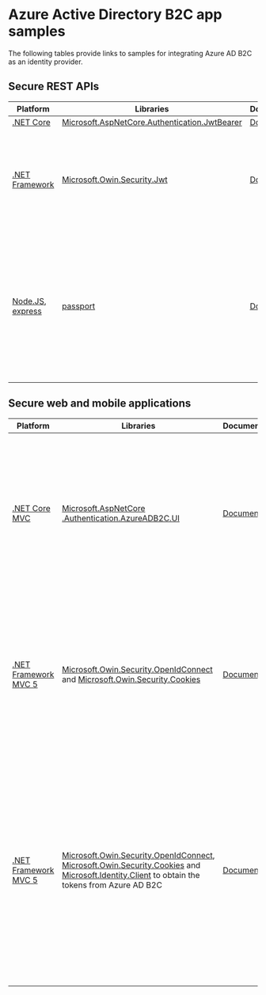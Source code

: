 # Azure Active Directory B2C app samples

The following tables provide links to samples for integrating Azure AD B2C as an identity provider.

## Secure REST APIs

| Platform | Libraries | Documentation | Description |
| -------- | --------- | ------------- | ----------- |
|[.NET Core](https://docs.microsoft.com/aspnet/core/web-api/?view=aspnetcore-3.0)| [Microsoft.AspNetCore.Authentication.JwtBearer](https://www.nuget.org/packages/Microsoft.AspNetCore.Authentication.JwtBearer/)| [Documentation](apps/rest-api-dotnet-core)| |
|[.NET Framework](https://docs.microsoft.com/aspnet/web-api/)| [Microsoft.Owin.Security.Jwt](https://www.nuget.org/packages/Microsoft.Owin.Security.Jwt) |[Documentation](apps/rest-api-dotnet-fw-owin)| A combined [sample](https://github.com/Azure-Samples/active-directory-b2c-dotnet-webapp-and-webapi) for a .NET web application that calls a .NET Web API, both secured using Azure AD B2C.|
|[Node.JS](https://nodejs.org/en/), [express](https://www.npmjs.com/package/express)|[passport](https://www.npmjs.com/package/passport)|[Documentation](apps/rest-api-node-js)| A small node.js Web API [sample](https://github.com/Azure-Samples/active-directory-b2c-javascript-nodejs-webapi) for Azure AD B2C that shows how to protect your web api and accept B2C access tokens using passport.js.|

## Secure web and mobile applications

| Platform | Libraries | Documentation | Description |
| -------- | --------- | ------------- | ----------- |
|[.NET Core MVC](https://docs.microsoft.com/aspnet/core/mvc/overview?view=aspnetcore-3.0) | [Microsoft.AspNetCore<br />.Authentication.AzureADB2C.UI](https://www.nuget.org/packages/Microsoft.AspNetCore.Authentication.AzureADB2C.UI/)|  [Documentation](apps/web-dotnet-core-oidc-b2cui) | Demonstrates how to implement sign-in to Microsoft through a .NET Core MVC solution by using a traditional web browser-based application and **OpenID Connect**. |
|[.NET Framework MVC 5](https://docs.microsoft.com/aspnet/mvc/overview/getting-started/introduction/getting-started)| [Microsoft.Owin.Security.OpenIdConnect](https://www.nuget.org/packages/Microsoft.Owin.Security.OpenIdConnect/) and [Microsoft.Owin.Security.Cookies](https://www.nuget.org/packages/Microsoft.Owin.Security.Cookies) | [Documentation](apps/web-dotnet-fw-owin-oidc) | Demonstrates how to implement sign-in to Microsoft through an ASP.NET MVC solution by using a traditional web browser-based application and **OpenID Connect**. |
|[.NET Framework MVC 5](https://docs.microsoft.com/aspnet/mvc/overview/getting-started/introduction/getting-started)|  [Microsoft.Owin.Security.OpenIdConnect](https://www.nuget.org/packages/Microsoft.Owin.Security.OpenIdConnect/), [Microsoft.Owin.Security.Cookies](https://www.nuget.org/packages/Microsoft.Owin.Security.Cookies) and [Microsoft.Identity.Client](https://www.nuget.org/packages/Microsoft.Identity.Client/) to obtain the tokens from  Azure AD B2C| [Documentation](apps/web-dotnet-fw-owin-auth-code)  | Demonstrates how to implement sign-in to Microsoft through an ASP.NET MVC solution by using a traditional web browser-based application and the **Authorization code grant** flow, which allows the app to call a REST API with an access token. |
